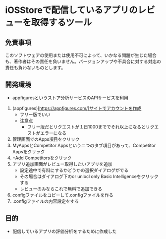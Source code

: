 # iOSStoreで配信しているアプリのレビューを取得するツール

## 免責事項

このソフトウェアの使用または使用不可によって、いかなる問題が生じた場合も、著作者はその責任を負いません。バージョンアップや不具合に対する対応の責任も負わないものとします。

## 開発環境
- appfiguresというストア分析サービスのAPIサービスを利用
1. (appfigures)[https://appfigures.com/]サイトでアカウントを作成
    - フリー版でいい
    - 注意点
        - フリー版だとリクエストが１日1000まででそれ以上になるとリクエストがエラーになる
1. 管理画面でのApps項目をクリック
1. MyAppsとCompetitor Appsという二つのタブ項目があって、Competitor Appsをクリック
1. +Add Competitorsをクリック
1. アプリ追加画面がレビュー取得したいアプリを追加
    - 設定途中で有料にするかどうかの選択ダイアログがでる
    - その場合はダイアログ下のor unlocl only Basic Intelligenceをクリックする
    - レビューのみならこれで無料で追加できる
1. configファイルをコピーして.configファイルを作る
1. .configファイルの内容設定をする

## 目的
- 配信しているアプリの評価分析をするために作成した
